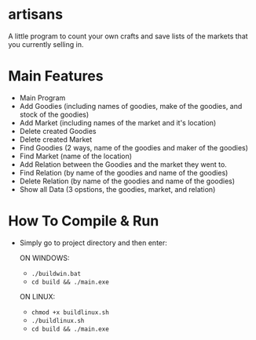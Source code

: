 # artisans
A little program to count your own crafts and save lists of the markets that you currently selling in.

# Main Features
- Main Program
- Add Goodies (including names of goodies, make of the goodies, and stock of the goodies)
- Add Market (including names of the market and it's location)
- Delete created Goodies
- Delete created Market
- Find Goodies (2 ways, name of the goodies and maker of the goodies)
- Find Market (name of the location)
- Add Relation between the Goodies and the market they went to.
- Find Relation (by name of the goodies and name of the goodies)
- Delete Relation (by name of the goodies and name of the goodies)
- Show all Data (3 opstions, the goodies, market, and relation)

# How To Compile & Run
- Simply go to project directory and then enter:

  ON WINDOWS:

  - `./buildwin.bat`
  - `cd build && ./main.exe`

  ON LINUX:
  
  - `chmod +x buildlinux.sh`
  - `./buildlinux.sh`
  - `cd build && ./main.exe`
